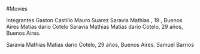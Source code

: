 #Movies

Integrantes
Gaston Castillo
Mauro Suarez
Saravia Mathias , 19 , Buenos Aires
Matias dario Cotelo
Saravia Mathias
Matias dario Cotelo, 29 años, Buenos Aires.

Saravia Mathias
Matias dario Cotelo, 29 años, Buenos Aires.
Samuel Barrios
